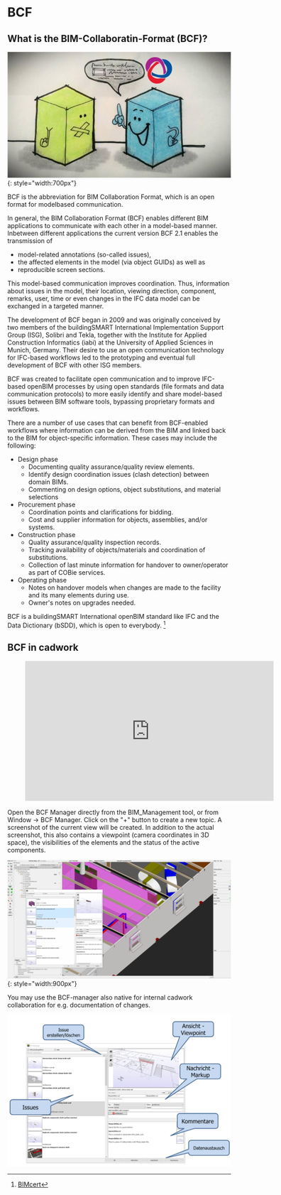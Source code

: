 # BCF

## What is the BIM-Collaboratin-Format (BCF)? 

![localized image](../img/bcf.jpeg "https://b2b.partcommunity.com/community/pin/35477/bcf-bim-collaboration-format-explained"){: style="width:700px"}

BCF is the abbreviation for BIM Collaboration Format, which is an open format for modelbased communication. 

In general, the BIM Collaboration Format (BCF) enables different BIM applications to communicate with each other in a model-based manner.
Inbetween different applications the current version BCF 2.1 enables the transmission of

* model-related annotations (so-called issues),
* the affected elements in the model (via object GUIDs) as well as
* reproducible screen sections.

This model-based communication improves coordination. Thus, information about issues in the model, their location, viewing direction, component, remarks, user, time or even changes in the IFC data model can be exchanged in a targeted manner. 

The development of BCF began in 2009 and was originally conceived by two members of the buildingSMART International Implementation Support Group (ISG), Solibri and Tekla, together with the Institute for Applied Construction Informatics (iabi) at the University of Applied Sciences in Munich, Germany. Their desire to use an open communication technology for IFC-based workflows led to the prototyping and eventual full development of BCF with other ISG members.

BCF was created to facilitate open communication and to improve IFC-based openBIM processes by using open standards (file formats and data communication protocols) to more easily identify and share model-based issues between BIM software tools, bypassing proprietary formats and workflows.

There are a number of use cases that can benefit from BCF-enabled workflows where information can be derived from the BIM and linked back to the BIM for object-specific information. These cases may include the following:

* Design phase
    * Documenting quality assurance/quality review elements.
    * Identify design coordination issues (clash detection) between domain BIMs.
    * Commenting on design options, object substitutions, and material selections 
* Procurement phase
    * Coordination points and clarifications for bidding.
    * Cost and supplier information for objects, assemblies, and/or systems.
* Construction phase
    * Quality assurance/quality inspection records.
    * Tracking availability of objects/materials and coordination of substitutions.
    * Collection of last minute information for handover to owner/operator as part of COBie services.
* Operating phase
    * Notes on handover models when changes are made to the facility and its many elements during use.
    * Owner's notes on upgrades needed.


BCF is a buildingSMART International openBIM standard like IFC and the Data Dictionary (bSDD), which is open to everybody. [^5]

## BCF in cadwork 

<figure class="video_container">
  <iframe width="560" height="315" src="https://www.youtube.com/embed/3uY7HpMijuA" title="YouTube video player" frameborder="0" allow="accelerometer; autoplay; clipboard-write; encrypted-media; gyroscope; picture-in-picture" allowfullscreen></iframe>
</figure>

Open the BCF Manager directly from the BIM_Management tool, or from Window -> BCF Manager. Click on the "+" button to create a new topic.
A screenshot of the current view will be created. In addition to the actual screenshot, this also contains a viewpoint (camera coordinates in 3D space), the visibilities of the elements and the status of the active components.

![localized gif](../img/issue.gif){: style="width:900px"}

You may use the BCF-manager also native for internal cadwork collaboration for e.g. documentation of changes.

[^5]: [BIMcert](https://technical.buildingsmart.org/standards/bcf/)

![localized image](../img/bcf_manager.png)

